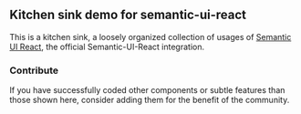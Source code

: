## Kitchen sink demo for semantic-ui-react

This is a kitchen sink, a loosely organized collection of usages of [Semantic UI React](https://react.semantic-ui.com/), the official  Semantic-UI-React integration.

### Contribute

If you have successfully coded other components or subtle features than those shown here, consider adding them for the benefit of the community.

